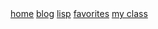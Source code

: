 <div class="navbar">
  <a href="/">home</a>
  <a href="/blog/">blog</a>
  <a href="/blog/lisp/">lisp</a>
  <a href="/favorites/">favorites</a>
  <a class="newlink" href="/excollege/">my class</a>
  <!--<a class="newlink" href="/recipes/">recipes</a> -->
</div>

